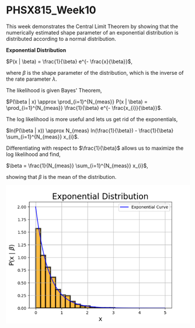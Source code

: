 # PHSX815_Week10

This week demonstrates the Central Limit Theorem by showing that the numerically estimated shape parameter of an exponential distribution is distributed according to a normal distribution. 

**Exponential Distribution**

$P(x | \beta) = \frac{1}{\beta} e^{- \frac{x}{\beta}}$,

where $\beta$ is the shape parameter of the distribution, which is the inverse of the rate parameter $\lambda$.

The likelihood is given Bayes' Theorem,

$P(\beta | x) \approx \prod_{i=1}^{N_{meas}} P(x | \beta) = \prod_{i=1}^{N_{meas}} \frac{1}{\beta} e^{- \frac{x_{i}}{\beta}}$.

The log likelihood is more useful and lets us get rid of the exponentials,

$ln(P(\beta | x)) \approx N_{meas} ln(\frac{1}{\beta}) - \frac{1}{\beta} \sum_{i=1}^{N_{meas}} x_{i}$.

Differentiating with respect to $\frac{1}{\beta}$ allows us to maximize the log likelihood and find,

$\beta = \frac{1}{N_{meas}} \sum_{i=1}^{N_{meas}} x_{i}$,

showing that $\beta$ is the mean of the distribution.

![ExponentialPlot.png](https://github.com/DJDdawg/PHSX815_Week10/blob/main/ExponentialPlot.png)
